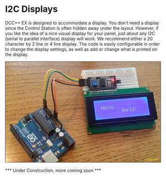 # I2C Displays

DCC++ EX is designed to accommodate a display. You don't need a display since the Control Station is often hidden away under the layout. However, if you like the idea of a nice visual display for your panel, just about any I2C (serial to parallel interface) display will work. We recommend either a 20 character by 2 line or 4 line display. The code is easily configurable in order to change the display settings, as well as add or change what is printed on the display.

![Example: 4 line I2C Display](../images/I2C_LCD_Display_wired.jpg)

*** Under Construction, more coming soon ***



